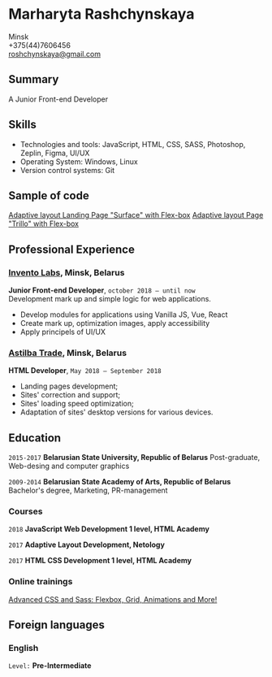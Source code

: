 # Marharyta Rashchynskaya

Minsk  
+375(44)7606456  
roshchynskaya@gmail.com

## Summary

A Junior Front-end Developer

## Skills

- Technologies and tools: JavaScript, HTML, CSS, SASS, Photoshop, Zeplin, Figma, UI/UX
- Operating System: Windows, Linux
- Version control systems: Git

## Sample of code

[Adaptive layout Landing Page "Surface" with Flex-box](https://mrashchynskaya.github.io/mq-diploma-roshchynskaya) 
[Adaptive layout Page "Trillo" with Flex-box](https://mrashchynskaya.github.io/Trillo2019/)

## Professional Experience

### [Invento Labs](https://invento-labs.com/), Minsk, Belarus
__Junior Front-end Developer__, `october 2018 – until now`  
Development mark up and simple logic for web applications.
- Develop modules for applications using Vanilla JS, Vue, React
- Create mark up, optimization images, apply accessibility  
- Apply principels of UI/UX

### [Astilba Trade](https://domatv.by/), Minsk, Belarus
__HTML Developer__, `May 2018 — September 2018`  
- Landing pages development;
- Sites' correction and support;
- Sites' loading speed optimization;
- Adaptation of sites' desktop versions for various devices.


## Education

`2015-2017`
__Belarusian State University, Republic of Belarus__
Post-graduate, Web-desing and computer graphics

`2009-2014`
__Belarusian State Academy of Arts, Republic of Belarus__
Bachelor's degree, Marketing, PR-management

### Courses

`2018`
__JavaScript Web Development 1 level, HTML Academy__

`2017`
__Adaptive Layout Development, Netology__

`2017`
__HTML CSS Development 1 level, HTML Academy__

### Online trainings

[Advanced CSS and Sass: Flexbox, Grid, Animations and More!](https://www.udemy.com/advanced-css-and-sass/)



## Foreign languages

### English

`Level:`
__Pre-Intermediate__